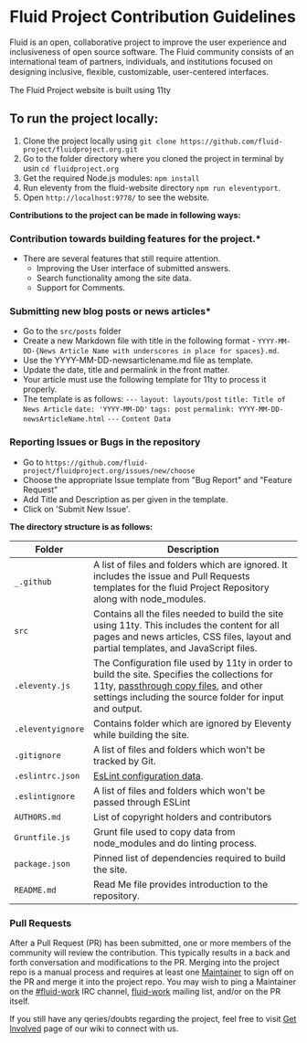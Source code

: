 # Fluid Project Contribution Guidelines

Fluid is an open, collaborative project to improve the user experience and inclusiveness of open source software.
The Fluid community consists of an international team of partners, individuals, and institutions focused on designing inclusive, ﬂexible, customizable, user-centered interfaces. 


The Fluid Project website is built using 11ty

## To run the project locally:
1. Clone the project locally using `git clone https://github.com/fluid-project/fluidproject.org.git`
1. Go to the folder directory where you cloned the project in terminal by usin `cd fluidproject.org`
1. Get the required Node.js modules: `npm install`
1. Run eleventy from the fluid-website directory `npm run eleventyport`.
1. Open `http://localhost:9778/` to see the website. 

**Contributions to the project can be made in following ways:**

### Contribution towards building features for the project.*
  - There are several features that still require attention.
    - Improving the User interface of submitted answers.
    - Search functionality among the site data.
    - Support for Comments.
### Submitting new blog posts or news articles*
   - Go to the `src/posts` folder
   - Create a new Markdown file with title in the following format - `YYYY-MM-DD-{News Article Name with underscores in place for spaces}.md`.
   - Use the YYYY-MM-DD-newsarticlename.md file as template. 
   - Update the date, title and permalink in the front matter.
   - Your article must use the following template for 11ty to process it properly.
   - The template is as follows:
      `---`
      `layout: layouts/post`
      `title: Title of News Article`
      `date: 'YYYY-MM-DD'`
      `tags: post`
      `permalink: YYYY-MM-DD-newsArticleName.html`
      `---`
      `Content Data`

### Reporting Issues or Bugs in the repository
  - Go to  `https://github.com/fluid-project/fluidproject.org/issues/new/choose`
  - Choose the appropriate Issue template from "Bug Report" and "Feature Request"
  - Add Title and Description as per given in the template.
  - Click on 'Submit New Issue'.

**The directory structure is as follows:**

| Folder            | Description                                                                                                                                                                                                                         |
|-------------------|-------------------------------------------------------------------------------------------------------------------------------------------------------------------------------------------------------------------------------------|
| `_.github`        | A list of files and folders which are ignored. It includes the issue and Pull Requests templates for the fluid Project Repository along with node_modules.                                                                          |
| `src`             | Contains all the files needed to build the site using 11ty. This includes the content for all pages and news articles, CSS files, layout and partial templates, and JavaScript files.                                               |
| `.eleventy.js`    | The Configuration file used by 11ty in order to build the site. Specifies the collections for 11ty, [passthrough copy files](https://www.11ty.dev/docs/copy/), and other settings including the source folder for input and output. |
| `.eleventyignore` | Contains folder which are ignored by Eleventy while building the site.                                                                                                                                                              |
| `.gitignore`      | A list of files and folders which won't be tracked by Git.                                                                                                                                                                          |
| `.eslintrc.json`  | [EsLint configuration data](https://eslint.org/docs/user-guide/configuring).                                                                                                                                                        |
| `.eslintignore`   | A list of files and folders which won't be passed through ESLint                                                                                                                                                                    |
| `AUTHORS.md`      | List of copyright holders and contributors                                                                                                                                                                                          |
| `Gruntfile.js`    | Grunt file used to copy data from node_modules and do linting process.                                                                                                                                                              |
| `package.json`    | Pinned list of dependencies required to build the site.                                                                                                                                                                             |
| `README.md`       | Read Me file provides introduction to the repository.                                                                                                                                                                               |

### Pull Requests

After a Pull Request (PR) has been submitted, one or more members of the community will review the contribution. This
typically results in a back and forth conversation and modifications to the PR. Merging into the project repo is a
manual process and requires at least one [Maintainer](https://wiki.fluidproject.org/display/fluid/Fluid+Maintainers) to
sign off on the PR and merge it into the project repo. You may wish to ping a Maintainer on the
[#fluid-work](https://wiki.fluidproject.org/display/fluid/IRC+Channel) IRC channel,
[fluid-work](https://lists.idrc.ocad.ca/mailman/listinfo/fluid-work) mailing list, and/or on the PR itself.

If you still have any qeries/doubts regarding the project, feel free to visit [Get Involved](https://wiki.fluidproject.org/display/fluid/Get+Involved) page of our wiki to connect with us.
